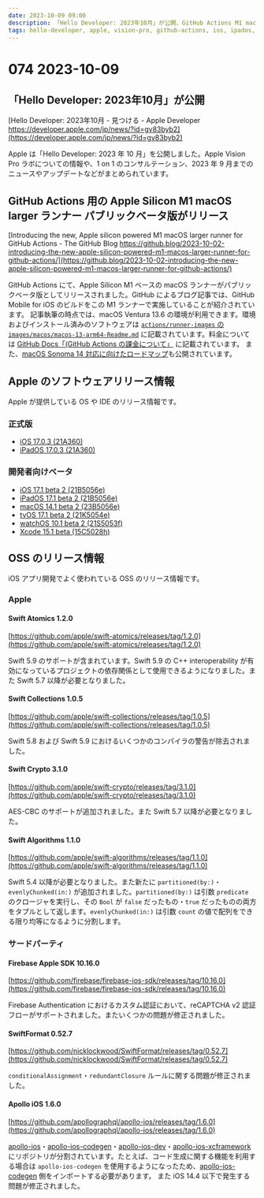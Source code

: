 ```yaml
---
date: 2023-10-09 09:00
description: 「Hello Developer: 2023年10月」が公開、GitHub Actions M1 macOS ランナーがパブリックベータに、Swift Algorithms に partitioned(by:)・evenlyChunked(in:) が追加、Apollo iOS がリポジトリ分割、ほか
tags: hello-developer, apple, vision-pro, github-actions, ios, ipados, macos, tvos, watchos, xcode, swift-atomics, swift-collections, swift-crypto, swift-algorithms, firebase-apple-sdk, swiftformat, apollo-ios
---
```

# 074 2023-10-09

## 「Hello Developer: 2023年10月」が公開

[Hello Developer: 2023年10月 - 見つける - Apple Developer https://developer.apple.com/jp/news/?id=gv83byb2](https://developer.apple.com/jp/news/?id=gv83byb2)

Apple は「Hello Developer: 2023 年 10 月」を公開しました。Apple Vision Pro ラボについての情報や、1 on 1 のコンサルテーション、2023 年 9 月までのニュースやアップデートなどがまとめられています。

## GitHub Actions 用の Apple Silicon M1 macOS larger ランナー パブリックベータ版がリリース

[Introducing the new, Apple silicon powered M1 macOS larger runner for GitHub Actions - The GitHub Blog https://github.blog/2023-10-02-introducing-the-new-apple-silicon-powered-m1-macos-larger-runner-for-github-actions/](https://github.blog/2023-10-02-introducing-the-new-apple-silicon-powered-m1-macos-larger-runner-for-github-actions/)

GitHub Actions にて、Apple Silicon M1 ベースの macOS ランナーがパブリックベータ版としてリリースされました。GitHub によるブログ記事では、GitHub Mobile for iOS のビルドをこの M1 ランナーで実施していることが紹介されています。
記事執筆の時点では、macOS Ventura 13.6 の環境が利用できます。環境およびインストール済みのソフトウェアは [`actions/runner-images` の `images/macos/macos-13-arm64-Readme.md`](https://github.com/actions/runner-images/blob/main/images/macos/macos-13-arm64-Readme.md) に記載されています。料金については [GitHub Docs「(GitHub Actions の課金について」](https://docs.github.com/ja/billing/managing-billing-for-github-actions/about-billing-for-github-actions#per-minute-rates) に記載されています。
また、[macOS Sonoma 14 対応に向けたロードマップ](https://github.com/github/roadmap/issues/813)も公開されています。

## Apple のソフトウェアリリース情報

Apple が提供している OS や IDE のリリース情報です。

### 正式版

- [iOS 17.0.3 (21A360)](https://developer.apple.com/jp/news/releases/?id=10042023b)
- [iPadOS 17.0.3 (21A360)](https://developer.apple.com/jp/news/releases/?id=10042023a)

### 開発者向けベータ

- [iOS 17.1 beta 2 (21B5056e)](https://developer.apple.com/jp/news/releases/?id=10032023e)
- [iPadOS 17.1 beta 2 (21B5056e)](https://developer.apple.com/jp/news/releases/?id=10032023d)
- [macOS 14.1 beta 2 (23B5056e)](https://developer.apple.com/jp/news/releases/?id=10032023c)
- [tvOS 17.1 beta 2 (21K5054e)](https://developer.apple.com/jp/news/releases/?id=10032023a)
- [watchOS 10.1 beta 2 (21S5053f)](https://developer.apple.com/jp/news/releases/?id=10032023b)
- [Xcode 15.1 beta (15C5028h)](https://developer.apple.com/jp/news/releases/?id=10032023f)

## OSS のリリース情報

iOS アプリ開発でよく使われている OSS のリリース情報です。

### Apple

#### Swift Atomics 1.2.0

[https://github.com/apple/swift-atomics/releases/tag/1.2.0](https://github.com/apple/swift-atomics/releases/tag/1.2.0)

Swift 5.9 のサポートが含まれています。Swift 5.9 の C++ interoperability が有効になっているプロジェクトの依存関係として使用できるようになりました。また Swift 5.7 以降が必要となりました。

#### Swift Collections 1.0.5

[https://github.com/apple/swift-collections/releases/tag/1.0.5](https://github.com/apple/swift-collections/releases/tag/1.0.5)

Swift 5.8 および Swift 5.9 におけるいくつかのコンパイラの警告が除去されました。

#### Swift Crypto 3.1.0

[https://github.com/apple/swift-crypto/releases/tag/3.1.0](https://github.com/apple/swift-crypto/releases/tag/3.1.0)

AES-CBC のサポートが追加されました。また Swift 5.7 以降が必要となりました。

#### Swift Algorithms 1.1.0

[https://github.com/apple/swift-algorithms/releases/tag/1.1.0](https://github.com/apple/swift-algorithms/releases/tag/1.1.0)

Swift 5.4 以降が必要となりました。また新たに `partitioned(by:)`・`evenlyChunked(in:)` が追加されました。`partitioned(by:)` は引数 `predicate` のクロージャを実行し、その `Bool` が `false` だったもの・`true` だったものの両方をタプルとして返します。`evenlyChunked(in:)` は引数 `count` の値で配列をできる限り均等になるように分割します。

### サードパーティ

#### Firebase Apple SDK 10.16.0

[https://github.com/firebase/firebase-ios-sdk/releases/tag/10.16.0](https://github.com/firebase/firebase-ios-sdk/releases/tag/10.16.0)

Firebase Authentication におけるカスタム認証において、reCAPTCHA v2 認証フローがサポートされました。またいくつかの問題が修正されました。

#### SwiftFormat 0.52.7

[https://github.com/nicklockwood/SwiftFormat/releases/tag/0.52.7](https://github.com/nicklockwood/SwiftFormat/releases/tag/0.52.7)

`conditionalAssignment`・`redundantClosure` ルールに関する問題が修正されました。

#### Apollo iOS 1.6.0

[https://github.com/apollographql/apollo-ios/releases/tag/1.6.0](https://github.com/apollographql/apollo-ios/releases/tag/1.6.0)

[apollo-ios](https://github.com/apollographql/apollo-ios)・[apollo-ios-codegen](https://github.com/apollographql/apollo-ios-codegen)・[apollo-ios-dev](https://github.com/apollographql/apollo-ios-dev)・[apollo-ios-xcframework](https://github.com/apollographql/apollo-ios-xcframework) にリポジトリが分割されています。たとえば、コード生成に関する機能を利用する場合は `apollo-ios-codegen` を使用するようになったため、[apollo-ios-codegen](https://github.com/apollographql/apollo-ios-codegen) 側をインポートする必要があります。
また iOS 14.4 以下で発生する問題が修正されました。
